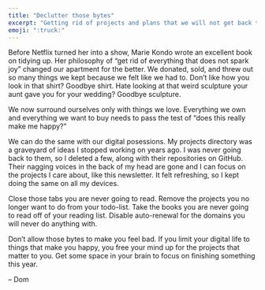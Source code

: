 ```yaml
---
title: "Declutter those bytes"
excerpt: "Getting rid of projects and plans that we will not get back to frees up mental space for things that excite us."
emoji: ":truck:"
---
```

Before Netflix turned her into a show, Marie Kondo wrote an excellent book on tidying up. Her philosophy of “get rid of everything that does not spark joy” changed our apartment for the better. We donated, sold, and threw out so many things we kept because we felt like we had to. Don’t like how you look in that shirt? Goodbye shirt. Hate looking at that weird sculpture your aunt gave you for your wedding? Goodbye sculpture.

We now surround ourselves only with things we love. Everything we own and everything we want to buy needs to pass the test of “does this really make me happy?”

We can do the same with our digital posessions. My projects directory was a graveyard of ideas I stopped working on years ago. I was never going back to them, so I deleted a few, along with their repositories on GitHub. Their nagging voices in the back of my head are gone and I can focus on the projects I care about, like this newsletter. It felt refreshing, so I kept doing the same on all my devices.

Close those tabs you are never going to read. Remove the projects you no longer want to do from your todo-list. Take the books you are never going to read off of your reading list. Disable auto-renewal for the domains you will never do anything with.

Don’t allow those bytes to make you feel bad. If you limit your digital life to things that make you happy, you free your mind up for the projects that matter to you. Get some space in your brain to focus on finishing something this year.

– Dom
